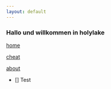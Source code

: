 ```yaml
---
layout: default
---
```


### Hallo und willkommen in holylake

[home](./)

[cheat](blog)

[about](about)

- [] Test
